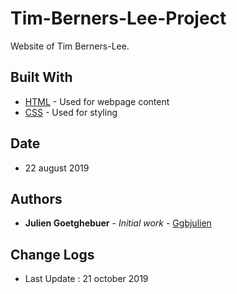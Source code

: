 # Tim-Berners-Lee-Project

Website of Tim Berners-Lee.

## Built With

- [HTML](https://www.w3schools.com/html/) - Used for webpage content
- [CSS](https://www.w3schools.com/css/) - Used for styling


## Date

- 22 august 2019

## Authors

- **Julien Goetghebuer** - _Initial work_ - [Ggbjulien](https://github.com/ggbjulien)

## Change Logs

- Last Update : 21 october 2019
